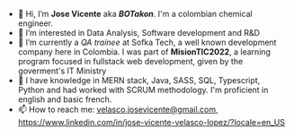 - 👋 Hi, I’m **Jose Vicente** aka ***BOTakon***. I'm a colombian chemical engineer.
- 👀 I’m interested in Data Analysis, Software development and R&D
- 🌱 I’m currently a *QA trainee* at Sofka Tech, a well known development company here in Colombia. I was part of **MisionTIC2022**, a learning program focused in fullstack web development, given by the goverment's IT Ministry
- 💞️ I have knowledge in MERN stack, Java, SASS, SQL, Typescript, Python and had worked with SCRUM methodology. I'm proficient in english and basic french.
- 📫 How to reach me: velasco.josevicente@gmail.com, https://www.linkedin.com/in/jose-vicente-velasco-lopez/?locale=en_US


<!---
JoseVicente-dev/JoseVicente-dev is a ✨ special ✨ repository because its `README.md` (this file) appears on your GitHub profile.
You can click the Preview link to take a look at your changes.
--->
